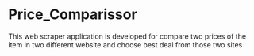 # Price_Comparissor
This web scraper application is developed for compare two prices of the item in two different website and choose best deal from those two sites
